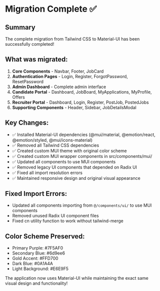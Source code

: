 # Migration Complete ✅

## Summary
The complete migration from Tailwind CSS to Material-UI has been successfully completed!

## What was migrated:
1. **Core Components** - Navbar, Footer, JobCard
2. **Authentication Pages** - Login, Register, ForgotPassword, ResetPassword
3. **Admin Dashboard** - Complete admin interface
4. **Candidate Portal** - Dashboard, JobBoard, MyApplications, MyProfile, Offers
5. **Recruiter Portal** - Dashboard, Login, Register, PostJob, PostedJobs
6. **Supporting Components** - Header, Sidebar, JobDetailsModal

## Key Changes:
- ✅ Installed Material-UI dependencies (@mui/material, @emotion/react, @emotion/styled, @mui/icons-material)
- ✅ Removed all Tailwind CSS dependencies
- ✅ Created custom MUI theme with original color scheme
- ✅ Created custom MUI wrapper components in src/components/mui/
- ✅ Updated all components to use MUI components
- ✅ Removed legacy UI components that depended on Radix UI
- ✅ Fixed all import resolution errors
- ✅ Maintained responsive design and original visual appearance

## Fixed Import Errors:
- Updated all components importing from `@/components/ui/` to use MUI components
- Removed unused Radix UI component files
- Fixed cn utility function to work without tailwind-merge

## Color Scheme Preserved:
- Primary Purple: #7F5AF0
- Secondary Blue: #6d9ee6  
- Gold Accent: #FFD700
- Dark Blue: #0A1A4A
- Light Background: #E6E9F5

The application now uses Material-UI while maintaining the exact same visual design and functionality!
